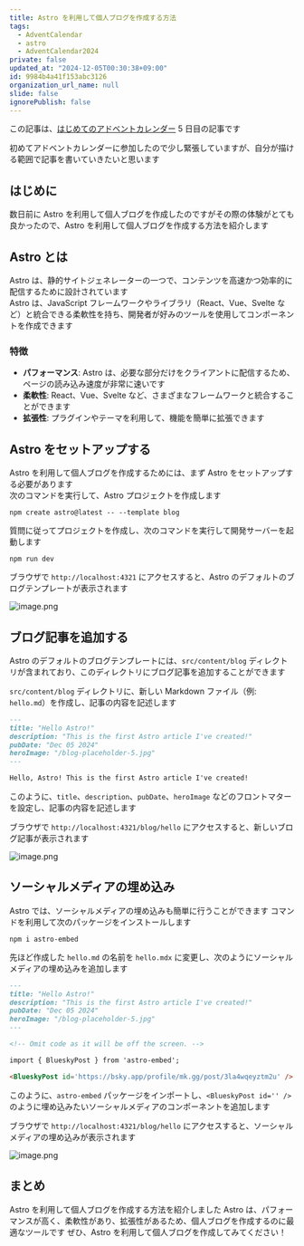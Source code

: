 ```yaml
---
title: Astro を利用して個人ブログを作成する方法
tags:
  - AdventCalendar
  - astro
  - AdventCalendar2024
private: false
updated_at: "2024-12-05T00:30:38+09:00"
id: 9984b4a41f153abc3126
organization_url_name: null
slide: false
ignorePublish: false
---
```


この記事は、[はじめてのアドベントカレンダー](https://qiita.com/advent-calendar/2024/first-time) 5 日目の記事です

初めてアドベントカレンダーに参加したので少し緊張していますが、自分が描ける範囲で記事を書いていきたいと思います

## はじめに

数日前に Astro を利用して個人ブログを作成したのですがその際の体験がとても良かったので、Astro を利用して個人ブログを作成する方法を紹介します

## Astro とは

Astro は、静的サイトジェネレーターの一つで、コンテンツを高速かつ効率的に配信するために設計されています  
Astro は、JavaScript フレームワークやライブラリ（React、Vue、Svelte など）と統合できる柔軟性を持ち、開発者が好みのツールを使用してコンポーネントを作成できます

### 特徴

- **パフォーマンス**: Astro は、必要な部分だけをクライアントに配信するため、ページの読み込み速度が非常に速いです
- **柔軟性**: React、Vue、Svelte など、さまざまなフレームワークと統合することができます
- **拡張性**: プラグインやテーマを利用して、機能を簡単に拡張できます

## Astro をセットアップする

Astro を利用して個人ブログを作成するためには、まず Astro をセットアップする必要があります  
次のコマンドを実行して、Astro プロジェクトを作成します

```shell
npm create astro@latest -- --template blog
```

質問に従ってプロジェクトを作成し、次のコマンドを実行して開発サーバーを起動します

```shell
npm run dev
```

ブラウザで `http://localhost:4321` にアクセスすると、Astro のデフォルトのブログテンプレートが表示されます

![image.png](https://qiita-image-store.s3.ap-northeast-1.amazonaws.com/0/3480180/bca8016c-cb0b-a8c8-3345-e842b11018e8.png)

## ブログ記事を追加する

Astro のデフォルトのブログテンプレートには、`src/content/blog` ディレクトリが含まれており、このディレクトリにブログ記事を追加することができます

`src/content/blog` ディレクトリに、新しい Markdown ファイル（例: `hello.md`）を作成し、記事の内容を記述します

```markdown
---
title: "Hello Astro!"
description: "This is the first Astro article I've created!"
pubDate: "Dec 05 2024"
heroImage: "/blog-placeholder-5.jpg"
---

Hello, Astro! This is the first Astro article I've created!
```

このように、`title`、`description`、`pubDate`、`heroImage` などのフロントマターを設定し、記事の内容を記述します

ブラウザで `http://localhost:4321/blog/hello` にアクセスすると、新しいブログ記事が表示されます

![image.png](https://qiita-image-store.s3.ap-northeast-1.amazonaws.com/0/3480180/b2a7cb6e-52f6-4d3f-11d8-b2baf71f6ddf.png)

## ソーシャルメディアの埋め込み

Astro では、ソーシャルメディアの埋め込みも簡単に行うことができます
コマンドを利用して次のパッケージをインストールします

```shell
npm i astro-embed
```

先ほど作成した `hello.md` の名前を `hello.mdx` に変更し、次のようにソーシャルメディアの埋め込みを追加します

```markdown
---
title: "Hello Astro!"
description: "This is the first Astro article I've created!"
pubDate: "Dec 05 2024"
heroImage: "/blog-placeholder-5.jpg"
---

<!-- Omit code as it will be off the screen. -->

import { BlueskyPost } from 'astro-embed';

<BlueskyPost id='https://bsky.app/profile/mk.gg/post/3la4wqeyztm2u' />
```

このように、`astro-embed` パッケージをインポートし、`<BlueskyPost id='' />` のように埋め込みたいソーシャルメディアのコンポーネントを追加します

ブラウザで `http://localhost:4321/blog/hello` にアクセスすると、ソーシャルメディアの埋め込みが表示されます

![image.png](https://qiita-image-store.s3.ap-northeast-1.amazonaws.com/0/3480180/9948669c-7b12-7a99-be91-aab0b689c5cc.png)

## まとめ

Astro を利用して個人ブログを作成する方法を紹介しました
Astro は、パフォーマンスが高く、柔軟性があり、拡張性があるため、個人ブログを作成するのに最適なツールです
ぜひ、Astro を利用して個人ブログを作成してみてください！
